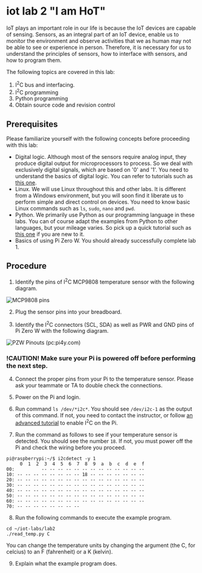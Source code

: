 # iot lab 2 "I am HoT"

IoT plays an important role in our life is because the IoT devices are capable of sensing. Sensors, as an integral part of an IoT device, enable us to monitor the environment and observe activities that we as human may not be able to see or experience in person. Therefore, it is necessary for us to understand the principles of sensors, how to interface with sensors, and how to program them.      

The following topics are covered in this lab:
1. I<sup>2</sup>C bus and interfacing.
2. I<sup>2</sup>C programming
3. Python programming
4. Obtain source code and revision control

## Prerequisites

Please familiarize yourself with the following concepts before proceeding with this lab:
* Digital logic. Although most of the sensors require analog input, they produce digital output for microprocessors to process. So we deal with exclusively digital signals, which are based on '0' and '1'. You need to understand the basics of digital logic. You can refer to tutorials such as [this one](https://learn.sparkfun.com/tutorials/digital-logic).
* Linux. We will use Linux throughout this and other labs. It is different from a Windows environment, but you will soon find it liberate us to perform simple and direct control on devices. You need to know basic Linux commands such as ```ls```, ```sudo```, ```nano``` and ```pwd```.
* Python. We primarily use Python as our programming language in these labs. You can of course adapt the examples from Python to other languages, but your mileage varies. So pick up a quick tutorial such as [this one](https://www.learnpython.org) if you are new to it.
* Basics of using Pi Zero W. You should already successfully complete lab 1.

## Procedure

1. Identify the pins of I<sup>2</sup>C MCP9808 temperature sensor with the following diagram.

![MCP9808 pins](https://cdn-learn.adafruit.com/assets/assets/000/015/726/original/adafruit_products_2.png?1396474366)

2. Plug the sensor pins into your breadboard.

3. Identify the I<sup>2</sup>C connectors (SCL, SDA) as well as PWR and GND pins of Pi Zero W with the following diagram.

![PZW Pinouts (pc:pi4y.com)](http://pi4j.com/images/j8header-zero.png)

### __!CAUTION!__ Make sure your Pi is powered off before performing the next step.

4. Connect the proper pins from your Pi to the temperature sensor. Please ask your teammate or TA to double check the connections.

5. Power on the Pi and login.

6. Run command ```ls /dev/*i2c*```. You should see ```/dev/i2c-1``` as the output of this command. If not, you need to contact the instructor, or follow [an advanced tutorial](https://learn.sparkfun.com/tutorials/raspberry-pi-spi-and-i2c-tutorial) to enable I<sup>2</sup>C on the Pi.

7. Run the command as follows to see if your temperature sensor is detected. You should see the number ```18```. If not, you must power off the Pi and check the wiring before you proceed.
```
pi@raspberrypi:~/$ i2cdetect -y 1
     0  1  2  3  4  5  6  7  8  9  a  b  c  d  e  f
00:          -- -- -- -- -- -- -- -- -- -- -- -- --
10: -- -- -- -- -- -- -- -- 18 -- -- -- -- -- -- --
20: -- -- -- -- -- -- -- -- -- -- -- -- -- -- -- --
30: -- -- -- -- -- -- -- -- -- -- -- -- -- -- -- --
40: -- -- -- -- -- -- -- -- -- -- -- -- -- -- -- --
50: -- -- -- -- -- -- -- -- -- -- -- -- -- -- -- --
60: -- -- -- -- -- -- -- -- -- -- -- -- -- -- -- --
70: -- -- -- -- -- -- -- --
```

8. Run the following commands to execute the example program.
```
cd ~/iot-labs/lab2
./read_temp.py C
```

You can change the temperature units by changing the argument (the C, for celcius) to an F (fahrenheit) or a K (kelvin).

9. Explain what the example program does.
